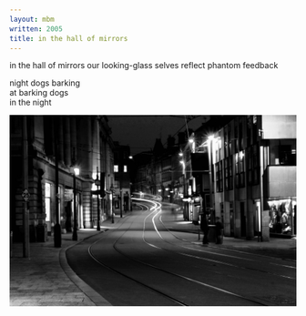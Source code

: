 ```yaml
---
layout: mbm
written: 2005
title: in the hall of mirrors
---
```


<div class="poem">
in the hall of mirrors  
our looking-glass selves  
reflect phantom feedback  
 
night dogs barking  
at barking dogs  
in the night
</div>

!["night city"](/assets/images/sunshad/city-night.jpg "night city")

